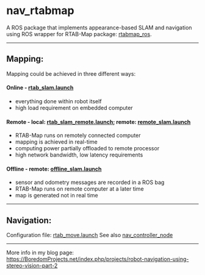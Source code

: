 # nav_rtabmap

A ROS package that implements appearance-based SLAM and navigation using ROS wrapper for RTAB-Map package: [rtabmap_ros](http://wiki.ros.org/rtabmap_ros).

---
## Mapping:
Mapping could be achieved in three different ways:
#### Online - [rtab_slam.launch](rtab_slam.launch)
  - everything done within robot itself
  - high load requirement on embedded computer
#### Remote - local: [rtab_slam_remote.launch](rtab_slam_remote.launch); remote: [remote_slam.launch](remote/remote_slam.launch)
  - RTAB-Map runs on remotely connected computer
  - mapping is achieved in real-time
  - computing power partially offloaded to remote processor
  - high network bandwidth, low latency requirements
#### Offline - remote: [offline_slam.launch](remote/offline_slam.launch)
  - sensor and odometry messages are recorded in a ROS bag
  - RTAB-Map runs on remote computer at a later time
  - map is generated not in real time

---
## Navigation:
Configuration file: [rtab_move.launch](rtab_move.launch)
See also [nav_controller_node](https://github.com/icboredman/nav_controller_node.git)


---
More info in my blog page: https://BoredomProjects.net/index.php/projects/robot-navigation-using-stereo-vision-part-2

